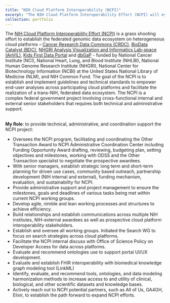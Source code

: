 ```yaml
---
title: "NIH Cloud Platform Interoperability (NCPI)"
excerpt: "The NIH Cloud Platform Interoperability Effort (NCPI) will establish and implement guidelines and technical standards to empower end-user analyses across participating cloud platforms and facilitate the realization of a trans-NIH, federated data ecosystem.<br/>[NCPI website](https://anvilproject.org/ncpi)"
collection: portfolio
---
```


The [NIH Cloud Platform Interoperability Effort (NCPI)](https://anvilproject.org/ncpi) is a grass shooting effort to establish the federated genomic data ecosystem on heterogeneous cloud platforms – [Cancer Research Data Commons (CRDC)](https://datacommons.cancer.gov/), [BioData Catalyst (BDC)](https://biodatacatalyst.nhlbi.nih.gov/), [NHGRI Analysis Visualization and Informatics Lab-space (AnVIL)](https://anvilproject.org/), [Kids First Data Portal](https://portal.kidsfirstdrc.org/login) and [dbGaP](https://www.ncbi.nlm.nih.gov/gap/) - funded by National Cancer Institute (NCI), National Heart, Lung, and Blood Institute (NHLBI), National Human Genome Research Institute (NHGRI), National Center for Biotechnology Information (NCBI) at the United States National Library of Medicine (NLM), and NIH Common Fund. The goal of the NCPI is to establish and implement guidelines and technical standards to empower end-user analyses across participating cloud platforms and facilitate the realization of a trans-NIH, federated data ecosystem. The NCPI is a complex federal government project involving cross-functional internal and external senior stakeholders that requires both technical and administrative support. </br></br>

**My Role**: to provide technical, administrative, and coordination support the NCPI project:  

* Oversees the NCPI program, facilitating and coordinating the Other Transaction Award to NCPI Administrative Coordination Center including Funding Opportunity Award drafting, reviewing, budgeting plan, setting objectives and milestones, working with ODSS and the Other Transaction specialist to negotiate the prospective awardees.
* With senior managers, establish strategic long term and short-term planning for driven use cases, community based outreach, partnership development (NIH internal and external), funding mechanism, evaluation, and sustainability for NCPI.
* Provide administrative support and project management to ensure the milestones, goals and deadlines of various tasks being met within current NCPI working groups.
* Develop agile, nimble and lean working processes and structures to achieve efficiency.
* Build relationships and establish communications across multiple NIH institutes, NIH-external awardees as well as prospective cloud platform interoperability stakeholders. 
* Establish and oversee all working groups. Initiated the Search WG to focus on search strategies across cloud platforms.
* Facilitate the NCPI internal discuss with Office of Science Policy on Developer Access for data across platforms.
* Evaluate and recommend ontologies use to support portal UI/UX development. 
*	Evaluate and establish FHIR interoperability with biomedical knowledge graph modeling tool (LinkML)
*	Identify, evaluate, and recommend tools, ontologies, and data modeling harmonization methods to increase access to and utility of clinical, biological, and other scientific datasets and knowledge bases.
*	Actively reach out to NCPI potential partners, such as All of Us, GA4GH, Elixir, to establish the path forward to expand NCPI efforts.

